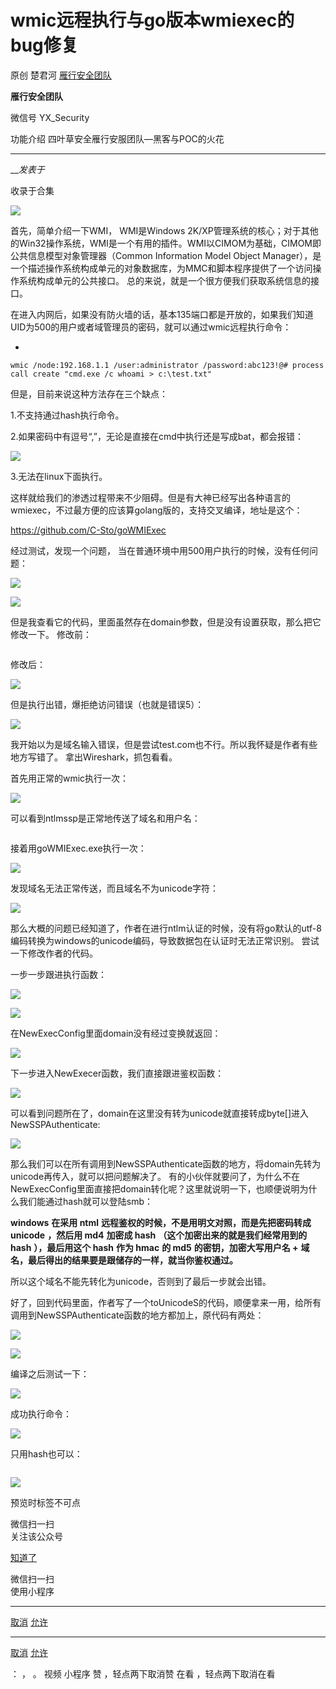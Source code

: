 #  wmic远程执行与go版本wmiexec的bug修复

原创 楚君河  [ 雁行安全团队 ](javascript:void\(0\);)

**雁行安全团队** ![]()

微信号 YX_Security

功能介绍 四叶草安全雁行安服团队—黑客与POC的火花

____

___发表于_

收录于合集

![](https://raw.githubusercontent.com/tuchuang9/tc1/refs/heads/main/public/20230621160013.png)  

首先，简单介绍一下WMI， WMI是Windows
2K/XP管理系统的核心；对于其他的Win32操作系统，WMI是一个有用的插件。WMI以CIMOM为基础，CIMOM即公共信息模型对象管理器（Common
Information Model Object
Manager），是一个描述操作系统构成单元的对象数据库，为MMC和脚本程序提供了一个访问操作系统构成单元的公共接口。
总的来说，就是一个很方便我们获取系统信息的接口。

在进入内网后，如果没有防火墙的话，基本135端口都是开放的，如果我们知道UID为500的用户或者域管理员的密码，就可以通过wmic远程执行命令：

  * 

    
    
    wmic /node:192.168.1.1 /user:administrator /password:abc123!@# process call create "cmd.exe /c whoami > c:\test.txt"

但是，目前来说这种方法存在三个缺点：

1.不支持通过hash执行命令。

2.如果密码中有逗号“,”，无论是直接在cmd中执行还是写成bat，都会报错：

![](https://raw.githubusercontent.com/tuchuang9/tc1/refs/heads/main/public/20230621160015.png)

3.无法在linux下面执行。

这样就给我们的渗透过程带来不少阻碍。但是有大神已经写出各种语言的wmiexec，不过最方便的应该算golang版的，支持交叉编译，地址是这个：

https://github.com/C-Sto/goWMIExec

经过测试，发现一个问题， 当在普通环境中用500用户执行的时候，没有任何问题：

![](https://raw.githubusercontent.com/tuchuang9/tc1/refs/heads/main/public/20230621160016.png)

![](https://raw.githubusercontent.com/tuchuang9/tc1/refs/heads/main/public/20230621160017.png)

但是我查看它的代码，里面虽然存在domain参数，但是没有设置获取，那么把它修改一下。 修改前：

![]()

修改后：  

![](https://raw.githubusercontent.com/tuchuang9/tc1/refs/heads/main/public/20230621160019.png)

但是执行出错，爆拒绝访问错误（也就是错误5）：

![](https://raw.githubusercontent.com/tuchuang9/tc1/refs/heads/main/public/20230621160020.png)

我开始以为是域名输入错误，但是尝试test.com也不行。所以我怀疑是作者有些地方写错了。 拿出Wireshark，抓包看看。

首先用正常的wmic执行一次：

![](https://raw.githubusercontent.com/tuchuang9/tc1/refs/heads/main/public/20230621160022.png)

可以看到ntlmssp是正常地传送了域名和用户名：

![]()

接着用goWMIExec.exe执行一次：

![](https://raw.githubusercontent.com/tuchuang9/tc1/refs/heads/main/public/20230621160023.png)

发现域名无法正常传送，而且域名不为unicode字符：

![](https://raw.githubusercontent.com/tuchuang9/tc1/refs/heads/main/public/20230621160024.png)

那么大概的问题已经知道了，作者在进行ntlm认证的时候，没有将go默认的utf-8编码转换为windows的unicode编码，导致数据包在认证时无法正常识别。
尝试一下修改作者的代码。

一步一步跟进执行函数：  

![](https://raw.githubusercontent.com/tuchuang9/tc1/refs/heads/main/public/20230621160025.png)

![](https://raw.githubusercontent.com/tuchuang9/tc1/refs/heads/main/public/20230621160026.png)

在NewExecConfig里面domain没有经过变换就返回：

![](https://raw.githubusercontent.com/tuchuang9/tc1/refs/heads/main/public/20230621160027.png)

下一步进入NewExecer函数，我们直接跟进鉴权函数：

![](https://raw.githubusercontent.com/tuchuang9/tc1/refs/heads/main/public/20230621160028.png)

可以看到问题所在了，domain在这里没有转为unicode就直接转成byte[]进入NewSSPAuthenticate:

![](https://raw.githubusercontent.com/tuchuang9/tc1/refs/heads/main/public/20230621160029.png)

那么我们可以在所有调用到NewSSPAuthenticate函数的地方，将domain先转为unicode再传入，就可以把问题解决了。
有的小伙伴就要问了，为什么不在NewExecConfig里面直接把domain转化呢？这里就说明一下，也顺便说明为什么我们能通过hash就可以登陆smb：

 **windows** **在采用 ntml** **远程鉴权的时候，不是用明文对照，而是先把密码转成 unicode** **，然后用 md4**
**加密成 hash** **（这个加密出来的就是我们经常用到的 hash** **），最后用这个 hash** **作为 hmac** **的 md5**
**的密钥，加密大写用户名 +** **域名，最后得出的结果要是跟储存的一样，就当你鉴权通过。**

所以这个域名不能先转化为unicode，否则到了最后一步就会出错。

好了，回到代码里面，作者写了一个toUnicodeS的代码，顺便拿来一用，给所有调用到NewSSPAuthenticate函数的地方都加上，原代码有两处：  

![](https://raw.githubusercontent.com/tuchuang9/tc1/refs/heads/main/public/20230621160030.png)

![](https://raw.githubusercontent.com/tuchuang9/tc1/refs/heads/main/public/20230621160032.png)

编译之后测试一下：

![](https://raw.githubusercontent.com/tuchuang9/tc1/refs/heads/main/public/20230621160038.png)

成功执行命令：

![](https://raw.githubusercontent.com/tuchuang9/tc1/refs/heads/main/public/20230621160039.png)

只用hash也可以：

![]()

![](https://raw.githubusercontent.com/tuchuang9/tc1/refs/heads/main/public/20230621160040.png)

预览时标签不可点

微信扫一扫  
关注该公众号

[知道了](javascript:;)

微信扫一扫  
使用小程序

****

[取消](javascript:void\(0\);) [允许](javascript:void\(0\);)

****

[取消](javascript:void\(0\);) [允许](javascript:void\(0\);)

： ， 。   视频 小程序 赞 ，轻点两下取消赞 在看 ，轻点两下取消在看

